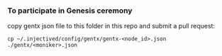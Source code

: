 ### To participate in Genesis ceremony

copy gentx json file to this folder in this repo
and submit a pull request:
```
cp ~/.injectived/config/gentx/gentx-<node_id>.json ./gentx/<moniker>.json
```
